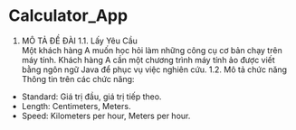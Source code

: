 # Calculator_App
1.  MÔ TẢ ĐỀ ĐÀI
       1.1. Lấy Yêu Cầu   
         Một khách hàng A muốn học hỏi làm những công cụ cơ bản chạy trên máy tính. Khách hàng A cần một chương trình máy tính ảo được viết bằng ngôn ngữ Java để phục vụ việc nghiên cứu.
       1.2. Mô tả chức năng
	Thông tin trên các chức năng:
- Standard: Giá trị đầu, giá trị tiếp theo.
- Length: Centimeters, Meters.
- Speed: Kilometers per hour, Meters per hour.
